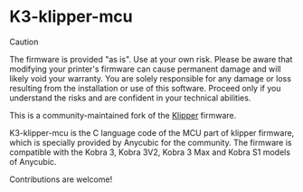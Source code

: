 # K3-klipper-mcu

> [!Caution]
> The firmware is provided "as is". Use at your own risk.
Please be aware that modifying your printer's firmware can cause permanent damage and will likely void your warranty. You are solely responsible for any damage or loss resulting from the installation or use of this software.
Proceed only if you understand the risks and are confident in your technical abilities.

This is a community-maintained fork of the [Klipper](https://github.com/Klipper3d/klipper) firmware.

K3-klipper-mcu is the C language code of the MCU part of klipper firmware, which is specially provided by Anycubic for the community. The firmware is compatible with the Kobra 3, Kobra 3V2, Kobra 3 Max and Kobra S1 models of Anycubic.

Contributions are welcome!